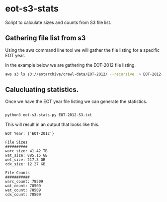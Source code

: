 # eot-s3-stats
Script to calculate sizes and counts from S3 file list.

## Gathering file list from s3

Using the aws command line tool we will gather the file listing for a specific EOT year. 

In the example below we are gathering the EOT-2012 file listing. 

```bash
aws s3 ls s3://eotarchive/crawl-data/EOT-2012/ --recursive  > EOT-2012-S3.txt
```

## Calucluating statistics. 

Once we have the EOT year file listing we can generate the statistics. 

```bash

python3 eot-s3-stats.py EOT-2012-S3.txt
```

This will result in an output that looks like this. 

```
EOT Year: {'EOT-2012'}

File Sizes
##########
warc_size: 41.42 TB
wat_size: 885.15 GB
wet_size: 217.3 GB
cdx_size: 12.27 GB

File Counts
###########
warc_count: 78509
wat_count: 78509
wet_count: 78509
cdx_count: 78509
```
